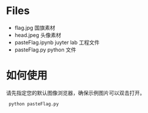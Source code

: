 # Files
- flag.jpg 国旗素材
- head.jpeg 头像素材
- pasteFlag.ipynb juyter lab 工程文件
- pasteFlag.py python 文件

# 如何使用
请先指定您的默认图像浏览器，确保示例图片可以双击打开。

```
 python pasteFlag.py
```
